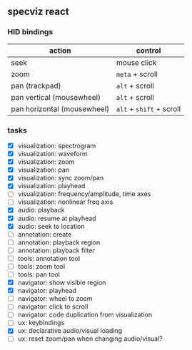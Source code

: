 ## specviz react

### HID bindings

|action|control|
|--|--|
|seek|mouse click|
|zoom|`meta` + scroll|
|pan (trackpad)|`alt` + scroll|
|pan vertical (mousewheel)|`alt` + scroll|
|pan horizontal (mousewheel)|`alt` + `shift` + scroll|

### tasks

- [x] visualization: spectrogram
- [x] visualization: waveform
- [x] visualization: zoom
- [x] visualization: pan
- [x] visualization: sync zoom/pan
- [x] visualization: playhead
- [ ] visualization: frequency/amplitude, time axes
- [ ] visualization: nonlinear freq axis
- [x] audio: playback
- [x] audio: resume at playhead
- [x] audio: seek to location
- [ ] annotation: create
- [ ] annotation: playback region
- [ ] annotation: playback filter
- [ ] tools: annotation tool
- [ ] tools: zoom tool
- [ ] tools: pan tool
- [x] navigator: show visible region
- [x] navigator: playhead
- [ ] navigator: wheel to zoom
- [ ] navigator: click to scroll
- [ ] navigator: code duplication from visualization
- [ ] ux: keybindings
- [x] ux: declarative audio/visual loading
- [ ] ux: reset zoom/pan when changing audio/visual?

